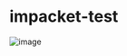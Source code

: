 # impacket-test

![image](https://user-images.githubusercontent.com/66146701/124961355-d3d05b00-dfc9-11eb-8078-910079631bb9.png)


